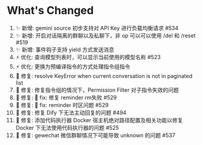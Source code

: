 # What's Changed

1. ✨ 新增: gemini source 初步支持对 API Key 进行负载均衡请求 #534
2. ✨ 新增: 开启对话隔离的群聊以及私聊下，非 op 可以可以使用 /del 和 /reset #519
3. ✨ 新增: 事件钩子支持 yield 方式发送消息
4. ⚡ 优化: 查询模型列表时，可以显示当前使用的模型名称 #523
5. ⚡ 优化: 更换为预编译指令的方式处理指令组指令
6. 🐛 修复: resolve KeyError when current conversation is not in paginated list
7. 🐛 修复: 修复指令组的情况下，Permission Filter 对子指令失效的问题
8.  🐛 修复: 🐛 fix: 修复 reminder rm失败 #529
9.  🐛 修复: 🐛 fix: reminder 时区问题 #529
10. 🐛 修复: 修复 Dify 下无法主动回复的问题 #494
11. 🐛 修复: 添加代码执行器 Docker 宿主机绝对路径配置及相关功能以修复 Docker 下无法使用代码执行器的问题 #525
12. 🐛 修复: gewechat 微信群聊情况下可能导致 unknown 的问题 #537